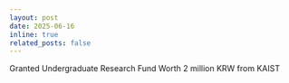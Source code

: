 ```yaml
---
layout: post
date: 2025-06-16
inline: true
related_posts: false
---
```


Granted Undergraduate Research Fund Worth 2 million KRW from KAIST
